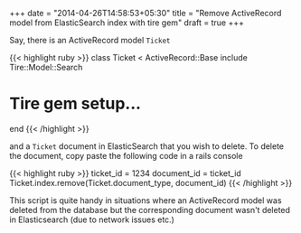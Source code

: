 +++
date = "2014-04-26T14:58:53+05:30"
title = "Remove ActiveRecord model from ElasticSearch index with tire gem"
draft = true
+++

Say, there is an ActiveRecord model `Ticket`

{{< highlight ruby >}}
class Ticket < ActiveRecord::Base
  include Tire::Model::Search
  # Tire gem setup...
end
{{< /highlight >}}

and a `Ticket` document in ElasticSearch that you wish to delete. To delete the document, copy paste the following code in a rails console

{{< highlight ruby >}}
ticket_id = 1234
document_id = ticket_id
Ticket.index.remove(Ticket.document_type, document_id)
{{< /highlight >}}

This script is quite handy in situations where an ActiveRecord model was deleted from the database but the corresponding document wasn't deleted in Elasticsearch (due to network issues etc.)
